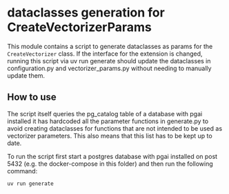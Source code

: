 # dataclasses generation for CreateVectorizerParams
This module contains a script to generate dataclasses as params for the `CreateVectorizer` class.
If the interface for the extension is changed, running this script via uv run generate should update the dataclasses in configuration.py and vectorizer_params.py without needing to manually update them.

## How to use
The script itself queries the pg_catalog table of a database with pgai installed it has hardcoded all the parameter functions in generate.py to avoid creating dataclasses for functions that are not intended to be used as vectorizer parameters. This also means that this list has to be kept up to date.

To run the script first start a postgres database with pgai installed on post 5432 (e.g. the docker-compose in this folder) and then run the following command:
```bash
uv run generate
```